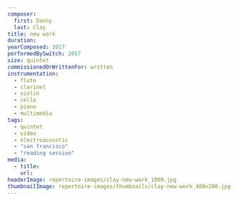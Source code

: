```yaml
---
composer:
  first: Danny  
  last: Clay
title: new work
duration:
yearComposed: 2017
performedBySwitch: 2017
size: quintet
commissionedOrWrittenFor: written
instrumentation:
  - flute
  - clarinet
  - violin
  - cello
  - piano
  - multimedia
tags:
  - quintet
  - video
  - electroacoustic
  - "san francisco"
  - "reading session"
media:
  - title:
    url:
headerImage: repertoire-images/clay-new-work_1000.jpg
thumbnailImage: repertoire-images/thumbnails/clay-new-work_400x200.jpg
---
```

